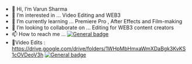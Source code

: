 - 👋 Hi, I’m Varun Sharma
- 👀 I’m interested in ... Video Editing and WEB3 
- 🌱 I’m currently learning ... Premiere Pro , After Effects and Film-making 
- 💞️ I’m looking to collaborate on ... Editing for WEB3 content creators 
- 📫 How to reach me ...  [![General badge](	https://img.shields.io/badge/Twitter-1DA1F2?style=for-the-badge&logo=twitter&logoColor=white)](https://twitter.com/Varun_not_Dhwn)
- 🔨Video Edits : https://drive.google.com/drive/folders/1WHpMbHmxaWmXDaBgk3KvKS1cOVDeoV3h
 [![General badge](https://img.shields.io/badge/Instagram-E4405F?style=for-the-badge&logo=instagram&logoColor=white)](https://instagram.com/throughvarunslens/)
<!---
varun-shrma/varun-shrma is a ✨ special ✨ repository because its `README.md` (this file) appears on your GitHub profile.
You can click the Preview link to take a look at your changes.
--->
